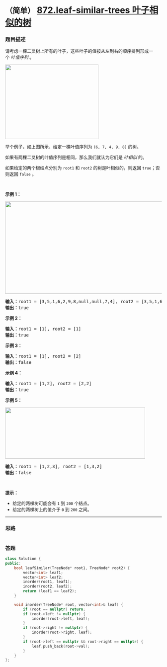# `（简单）` [872.leaf-similar-trees 叶子相似的树](https://leetcode-cn.com/problems/leaf-similar-trees/)

### 题目描述
<div class="notranslate"><p>请考虑一棵二叉树上所有的叶子，这些叶子的值按从左到右的顺序排列形成一个&nbsp;<em>叶值序列</em> 。</p>

<p><img style="height: 240px; width: 300px;" src="https://s3-lc-upload.s3.amazonaws.com/uploads/2018/07/16/tree.png" alt=""></p>

<p>举个例子，如上图所示，给定一棵叶值序列为&nbsp;<code>(6, 7, 4, 9, 8)</code>&nbsp;的树。</p>

<p>如果有两棵二叉树的叶值序列是相同，那么我们就认为它们是&nbsp;<em>叶相似&nbsp;</em>的。</p>

<p>如果给定的两个根结点分别为&nbsp;<code>root1</code> 和&nbsp;<code>root2</code>&nbsp;的树是叶相似的，则返回&nbsp;<code>true</code>；否则返回 <code>false</code> 。</p>

<p>&nbsp;</p>

<p><strong>示例 1：</strong></p>

<p><img style="height: 297px; width: 750px;" src="https://assets.leetcode.com/uploads/2020/09/03/leaf-similar-1.jpg" alt=""></p>

<pre><strong>输入：</strong>root1 = [3,5,1,6,2,9,8,null,null,7,4], root2 = [3,5,1,6,7,4,2,null,null,null,null,null,null,9,8]
<strong>输出：</strong>true
</pre>

<p><strong>示例 2：</strong></p>

<pre><strong>输入：</strong>root1 = [1], root2 = [1]
<strong>输出：</strong>true
</pre>

<p><strong>示例 3：</strong></p>

<pre><strong>输入：</strong>root1 = [1], root2 = [2]
<strong>输出：</strong>false
</pre>

<p><strong>示例 4：</strong></p>

<pre><strong>输入：</strong>root1 = [1,2], root2 = [2,2]
<strong>输出：</strong>true
</pre>

<p><strong>示例 5：</strong></p>

<p><img style="height: 165px; width: 450px;" src="https://assets.leetcode.com/uploads/2020/09/03/leaf-similar-2.jpg" alt=""></p>

<pre><strong>输入：</strong>root1 = [1,2,3], root2 = [1,3,2]
<strong>输出：</strong>false
</pre>

<p>&nbsp;</p>

<p><strong>提示：</strong></p>

<ul>
	<li>给定的两棵树可能会有&nbsp;<code>1</code>&nbsp;到 <code>200</code>&nbsp;个结点。</li>
	<li>给定的两棵树上的值介于 <code>0</code> 到 <code>200</code> 之间。</li>
</ul>
</div>

---
### 思路
```
```



### 答题
``` C++
class Solution {
public:
    bool leafSimilar(TreeNode* root1, TreeNode* root2) {
        vector<int> leaf1;
        vector<int> leaf2;
        inorder(root1, leaf1);
        inorder(root2, leaf2);
        return (leaf1 == leaf2);
    }

    void inorder(TreeNode* root, vector<int>& leaf) {
        if (root == nullptr) return;
        if (root->left != nullptr) {
            inorder(root->left, leaf);
        }
        if (root->right != nullptr) {
            inorder(root->right, leaf);
        }
        if (root->left == nullptr && root->right == nullptr) {
            leaf.push_back(root->val);
        }
    }
};
```




